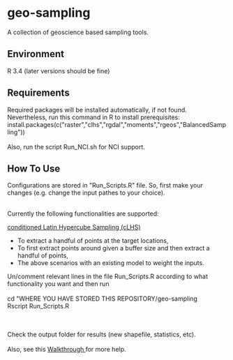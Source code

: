 # geo-sampling
  
A collection of geoscience based sampling tools.

## Environment 

R 3.4 (later versions should be fine)

## Requirements

Required packages will be installed automatically, if not found. Nevertheless, run this command in R to install prerequisites:
<br>
install.packages(c("raster","clhs","rgdal","moments","rgeos","BalancedSampling"))
<br> <br>
Also, run the script Run_NCI.sh for NCI support.

## How To Use
Configurations are stored in "Run_Scripts.R" file. So, first make your changes (e.g. change the input pathes to your choice).
<br> <br>
 
Currently the following functionalities are supported:

<a href="http://www.sciencedirect.com/science/article/pii/S009830040500292X"> conditioned Latin Hypercube Sampling (cLHS) </a>
<ul>
<li> To extract a handful of points at the target locations, </li>
<li> To first extract points around given a buffer size and then extract a handful of points, </li>
<li> The above scenarios with an existing model to weight the inputs. </li>
</ul>
Un/comment relevant lines in the file Run_Scripts.R according to what functionality you want and then run
<br> <br>
cd "WHERE YOU HAVE STORED THIS REPOSITORY/geo-sampling
<br>
Rscript   Run_Scripts.R

<br> <br>
Check the output folder for results (new shapefile, statistics, etc).
<br> <br>
Also, see this <a href="https://github.com/GeoscienceAustralia/geo-sampling/blob/master/GeoSampling_Walkthrough.pdf"> Walkthrough </a> for more help.
